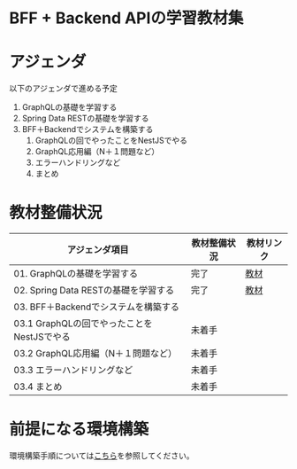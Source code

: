 # BFF + Backend APIの学習教材集

# アジェンダ
以下のアジェンダで進める予定
01. GraphQLの基礎を学習する
02. Spring Data RESTの基礎を学習する
03. BFF＋Backendでシステムを構築する
    1. GraphQLの回でやったことをNestJSでやる
    2. GraphQL応用編（N＋１問題など）
    3. エラーハンドリングなど
    4. まとめ

# 教材整備状況

| アジェンダ項目                                                                 | 教材整備状況      | 教材リンク            |
|-------------------------------------------------------------------------------|----------------------|----------------------|
| 01. GraphQLの基礎を学習する                                                    | 完了                 | [教材](./01.graphql-handson/README.md)                 |
| 02. Spring Data RESTの基礎を学習する                                           | 完了               | [教材](./02.spring-data-rest-handson/demo/README.md)                          |
| 03. BFF＋Backendでシステムを構築する                                            |                      |                        |
| 03.1 GraphQLの回でやったことをNestJSでやる                                     | 未着手               |                        |
| 03.2 GraphQL応用編（N＋１問題など）                                            | 未着手               |                        |
| 03.3 エラーハンドリングなど                                                    | 未着手               |                        |
| 03.4 まとめ                                                                    | 未着手               |                        |

# 前提になる環境構築

環境構築手順については[こちら](./00.環境構築/README.md)を参照してください。